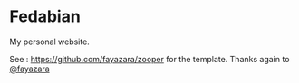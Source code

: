 # Fedabian

My personal website.

See : https://github.com/fayazara/zooper for the template. Thanks again to <a href="https://github.com/fayazara">
@fayazara</a>
